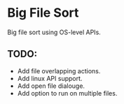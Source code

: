 # Big File Sort
Big file sort using OS-level APIs.

## TODO:
* Add file overlapping actions.
* Add linux API support.
* Add open file dialouge.
* Add option to run on multiple files.
